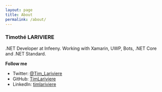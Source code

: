 ```yaml
---
layout: page
title: About
permalink: /about/
---
```


### Timothé LARIVIERE

.NET Developer at Infeeny. Working with Xamarin, UWP, Bots, .NET Core and .NET Standard.

**Follow me**
- Twitter: [@Tim_Lariviere](https://twitter.com/tim_lariviere)
- GitHub: [TimLariviere](https://github.com/TimLariviere)
- LinkedIn: [timlariviere](https://www.linkedin.com/in/timlariviere)